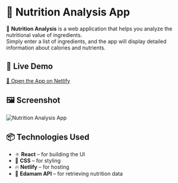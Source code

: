 # 🍏 Nutrition Analysis App

🚀 **Nutrition Analysis** is a web application that helps you analyze the nutritional value of ingredients.  
Simply enter a list of ingredients, and the app will display detailed information about calories and nutrients.

## 🎯 Live Demo
[🔗 Open the App on Netlify](https://incredible-blini-55126b.netlify.app)  

## 🖼️ Screenshot
![Nutrition Analysis App](https://github.com/user-attachments/assets/ce85a71c-a146-40bc-92e0-a10a3bc3bb0f)


## 📦 Technologies Used
- ⚛️ **React** – for building the UI
- 🎨 **CSS** – for styling
- 🔥 **Netlify** – for hosting
- 🍎 **Edamam API** – for retrieving nutrition data

